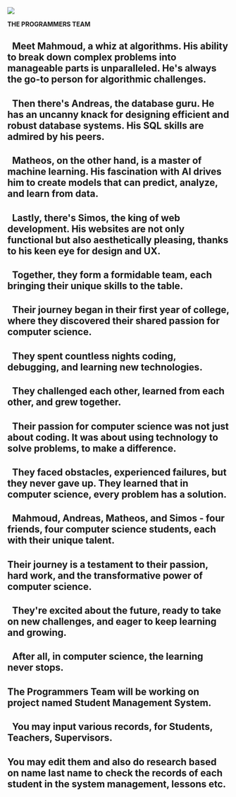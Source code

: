 ﻿![](Aspose.Words.98b8fee8-7d95-40cd-976c-8ea7a5bb1a07.001.png)

**THE PROGRAMMERS TEAM**

## ` `**Meet Mahmoud, a whiz at algorithms. His ability to break down complex problems into manageable parts is unparalleled. He's always the go-to person for algorithmic challenges.**
## ` `**Then there's Andreas, the database guru. He has an uncanny knack for designing efficient and robust database systems. His SQL skills are admired by his peers.**
## ` `**Matheos, on the other hand, is a master of machine learning. His fascination with AI drives him to create models that can predict, analyze, and learn from data.**
## ` `**Lastly, there's Simos, the king of web development. His websites are not only functional but also aesthetically pleasing, thanks to his keen eye for design and UX.**
## ` `**Together, they form a formidable team, each bringing their unique skills to the table.**
## ` `**Their journey began in their first year of college, where they discovered their shared passion for computer science.**
## ` `**They spent countless nights coding, debugging, and learning new technologies.**
## ` `**They challenged each other, learned from each other, and grew together.**
## ` `**Their passion for computer science was not just about coding. It was about using technology to solve problems, to make a difference.**
## ` `**They faced obstacles, experienced failures, but they never gave up. They learned that in computer science, every problem has a solution.**
## ` `**Mahmoud,  Andreas, Matheos, and Simos - four friends, four computer science students, each with their unique talent.**
## **Their journey is a testament to their passion, hard work, and the transformative power of computer science.**
## ` `**They're excited about the future, ready to take on new challenges, and eager to keep learning and growing.**
## ` `**After all, in computer science, the learning never stops.**
## **The Programmers Team will be working on project named Student Management System.**
## ` `**You may input various records, for Students, Teachers,  Supervisors.**
## **You may edit them and also do research based on name last name to check the records of each student in the system management, lessons etc.**
##
##
##
